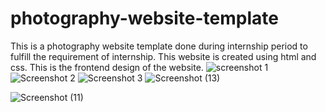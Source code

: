 # photography-website-template
This is a photography website template done during internship period to fulfill the requirement of internship.
This website is created using html and css.
This is the frontend design of the website.
![screenshot 1](https://user-images.githubusercontent.com/91837853/190845830-dadd43fb-af62-4641-9788-66a7001fff1b.png)
![Screenshot 2](https://user-images.githubusercontent.com/91837853/190845840-960cc20f-caf5-4799-bb66-e4a4c55aacb3.png)
![Screenshot 3](https://user-images.githubusercontent.com/91837853/190845819-0e94cf0b-85cb-4704-9381-5dfcffd8c9ec.png)
![Screenshot (13)](https://user-images.githubusercontent.com/91837853/190846751-c5736615-ce86-4c1c-bd53-7c9efe508773.png)

![Screenshot (11)](https://user-images.githubusercontent.com/91837853/190846427-78336597-1458-48bf-9c24-bb1596632e87.png)



